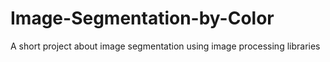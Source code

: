 # Image-Segmentation-by-Color
A short project about image segmentation using image processing libraries
